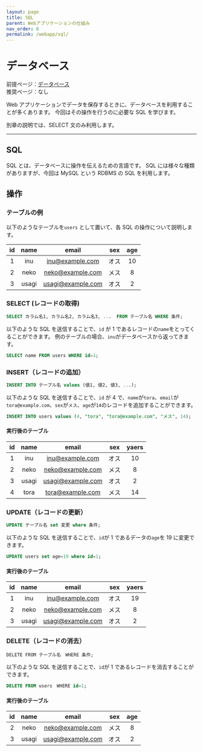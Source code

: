 ```yaml
---
layout: page
title: SQL
parent: Webアプリケーションの仕組み
nav_order: 8
permalink: /webapp/sql/
---
```


# データベース

前提ページ：[データベース](../database/)  
推奨ページ：なし

Web アプリケーションでデータを保存するときに、データベースを利用することが多くあります。
今回はその操作を行うのに必要な SQL を学びます。

別章の説明では、SELECT 文のみ利用します。

---

## SQL

SQL とは、データベースに操作を伝えるための言語です。
SQL には様々な種類がありますが、今回は MySQL という RDBMS の SQL を利用します。

## 操作

### テーブルの例

以下のようなテーブルを`users` として置いて、各 SQL の操作について説明します。

| id  | name  |       email       | sex  | age |
| :-: | :---: | :---------------: | :--: | :-: |
|  1  |  inu  |  inu@example.com  | オス | 10  |
|  2  | neko  | neko@example.com  | メス |  8  |
|  3  | usagi | usagi@example.com | オス |  2  |

### SELECT (レコードの取得)

```sql
SELECT カラム名1, カラム名2, カラム名3, ...  FROM テーブル名 WHERE 条件;
```

以下のような SQL を送信することで、`id` が 1 であるレコードの`name`をとってくることができます。
例のテーブルの場合、`inu`がデータベースから返ってきます。

```sql
SELECT name FROM users WHERE id=1;
```

### INSERT（レコードの追加）

```sql
INSERT INTO テーブル名 values (値1, 値2, 値3, ...);
```

以下のような SQL を送信することで、`id` が 4 で、`name`が`tora`、`email`が`tora@example.com`、`sex`が`メス`、`age`が`14`のレコードを追加することができます。

```sql
INSERT INTO users values (4, "tora", "tora@example.com", "メス", 14);
```

#### 実行後のテーブル

| id  | name  |       email       | sex  | yaers |
| :-: | :---: | :---------------: | :--: | :---: |
|  1  |  inu  |  inu@example.com  | オス |  10   |
|  2  | neko  | neko@example.com  | メス |   8   |
|  3  | usagi | usagi@example.com | オス |   2   |
|  4  | tora  | tora@example.com  | メス |  14   |

### UPDATE（レコードの更新）

```sql
UPDATE テーブル名 set 変更 where 条件;
```

以下のような SQL を送信することで、`id`が 1 であるデータの`age`を 19 に変更できます。

```sql
UPDATE users set age=19 where id=1;
```

#### 実行後のテーブル

| id  | name  |       email       | sex  | yaers |
| :-: | :---: | :---------------: | :--: | :---: |
|  1  |  inu  |  inu@example.com  | オス |  19   |
|  2  | neko  | neko@example.com  | メス |   8   |
|  3  | usagi | usagi@example.com | オス |   2   |

### DELETE（レコードの消去）

```
DELETE FROM テーブル名　WHERE 条件;
```

以下のような SQL を送信することで、`id`が 1 であるレコードを消去することができます。

```sql
DELETE FROM users　WHERE id=1;
```

#### 実行後のテーブル

| id  | name  |       email       | sex  | age |
| :-: | :---: | :---------------: | :--: | :-: |
|  2  | neko  | neko@example.com  | メス |  8  |
|  3  | usagi | usagi@example.com | オス |  2  |

